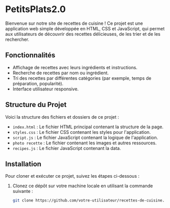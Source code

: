 # PetitsPlats2.0

Bienvenue sur notre site de recettes de cuisine ! Ce projet est une application web simple développée en HTML, CSS et JavaScript, qui permet aux utilisateurs de découvrir des recettes délicieuses, de les trier et de les rechercher.

## Fonctionnalités

- Affichage de recettes avec leurs ingrédients et instructions.
- Recherche de recettes par nom ou ingrédient.
- Tri des recettes par différentes catégories (par exemple, temps de préparation, popularité).
- Interface utilisateur responsive.

## Structure du Projet

Voici la structure des fichiers et dossiers de ce projet :

- `index.html` : Le fichier HTML principal contenant la structure de la page.
- `styles.css` : Le fichier CSS contenant les styles pour l'application.
- `script.js` : Le fichier JavaScript contenant la logique de l'application.
- `photo recette` : Le fichier contenant les images et autres ressources.
- `recipes.js` : Le fichier JavaScript contenant la data.

## Installation

Pour cloner et exécuter ce projet, suivez les étapes ci-dessous :

1. Clonez ce dépôt sur votre machine locale en utilisant la commande suivante :
   ```bash
   git clone https://github.com/votre-utilisateur/recettes-de-cuisine.git
